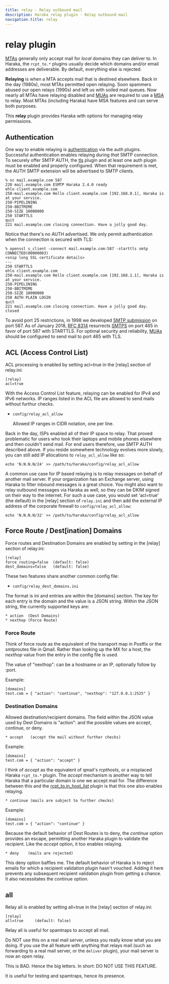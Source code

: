 ```yaml
---
title: relay - Relay outbound mail
description: Haraka relay plugin - Relay outbound mail
navigation.title: relay
---
```


# relay plugin

[MTAs](http://en.wikipedia.org/wiki/Mail_transfer_agent) generally only accept mail for _local_ domains they can deliver to. In Haraka, the `rcpt_to.*` plugins usually decide which domains and/or email addresses are deliverable. By default, everything else is rejected.

**Relaying** is when a MTA accepts mail that is destined elsewhere. Back in the day (1980s), most MTAs permitted open relaying. Soon spammers abused our open relays (1990s) and left us with soiled mail queues. Now nearly all MTAs have relaying disabled and [MUAs](http://en.wikipedia.org/wiki/Mail_user_agent) are required to use a [MSA](http://en.wikipedia.org/wiki/Message_submission_agent) to relay. Most MTAs (including Haraka) have MSA features and can serve both purposes.

This **relay** plugin provides Haraka with options for managing relay permissions.

## Authentication

One way to enable relaying is [authentication](http://haraka.github.io/manual.html) via the auth plugins. Successful authentication enables relaying during _that_ SMTP connection. To securely offer SMTP AUTH, the [tls](http://haraka.github.io/manual/plugins/tls.html) plugin and at least one auth plugin must be enabled and properly configured. When that requirement is met, the AUTH SMTP extension will be advertised to SMTP clients.

```
% nc mail.example.com 587
220 mail.example.com ESMTP Haraka 2.4.0 ready
ehlo client.example.com
250-mail.example.com Hello client.example.com [192.168.0.1], Haraka is at your service.
250-PIPELINING
250-8BITMIME
250-SIZE 10000000
250 STARTTLS
quit
221 mail.example.com closing connection. Have a jolly good day.
```

Notice that there's no AUTH advertised. We only permit authentication when the
connection is secured with TLS:

```text
% openssl s_client -connect mail.example.com:587 -starttls smtp
CONNECTED(00000003)
<snip long SSL certificate details>
---
250 STARTTLS
ehlo client.example.com
250-mail.example.com Hello client.example.com [192.168.1.1], Haraka is at your service.
250-PIPELINING
250-8BITMIME
250-SIZE 10000000
250 AUTH PLAIN LOGIN
quit
221 mail.example.com closing connection. Have a jolly good day.
closed
```

To avoid port 25 restrictions, in 1998 we developed [SMTP submission](http://tools.ietf.org/html/rfc2476) on port 587. As of January 2018, [RFC 8314](https://tools.ietf.org/html/rfc8314) resurrects [SMTPS](https://en.wikipedia.org/wiki/SMTPS) on port 465 in favor of port 587 with STARTTLS. For optimal security and reliability, [MUAs](http://en.wikipedia.org/wiki/Mail_user_agent) should be configured to send mail to port 465 with TLS.

## ACL (Access Control List)

ACL processing is enabled by setting acl=true in the [relay] section of
relay.ini:

    [relay]
    acl=true

With the Access Control List feature, relaying can be enabled for IPv4 and
IPv6 networks. IP ranges listed in the ACL file are allowed to send mails
without furthur checks.

* `config/relay_acl_allow`

    Allowed IP ranges in CIDR notation, one per line.

Back in the day, ISPs enabled all of their IP space to relay. That proved
problematic for users who took their laptops and mobile phones elsewhere and
then couldn't send mail. For end users therefore, use SMTP AUTH described
above. If you reside somewhere technology evolves more slowly, you can still
add IP allocations to `relay_acl_allow` like so:

    echo 'N.N.N.N/24' >> /path/to/haraka/config/relay_acl_allow

A common use case for IP based relaying is to relay messages on behalf of
another mail server. If your organization has an Exchange server, using Haraka
to filter inbound messages is a great choice. You might also want to relay
outbound messages via Haraka as well, so they can be DKIM signed on their way
to the internet. For such a use case, you would set 'acl=true' (the default)
in the [relay] section of `relay.ini` and then add the external IP address
of the corporate firewall to `config/relay_acl_allow`:

    echo 'N.N.N.N/32' >> /path/to/haraka/config/relay_acl_allow


## Force Route / Dest[ination] Domains

Force routes and Destination Domains are enabled by setting in the [relay]
section of relay.ini:

    [relay]
    force_routing=false  (default: false)
    dest_domains=false   (default: false)

These two features share another common config file:

* `config/relay_dest_domains.ini`

The format is ini and entries are within the [domains] section. The key for each entry is the domain and the value is a JSON string. Within the JSON string, the currently supported keys are:

    * action  (Dest Domains)
    * nexthop (Force Route)

### Force Route

Think of force route as the equivalent of the transport map in Postfix or the smtproutes file in Qmail. Rather than looking up the MX for a host, the *nexthop* value from the entry in the config file is used.

The value of "nexthop": can be a hostname or an IP, optionally follow by :port.

Example:

    [domains]
    test.com = { "action": "continue", "nexthop": "127.0.0.1:2525" }

### Destination Domains

Allowed destination/recipient domains. The field within the JSON value used
by Dest Domains is "action": and the possible values are accept, continue, or
deny.

    * accept   (accept the mail without further checks)

Example:

    [domains]
    test.com = { "action": "accept" }

I think of *accept* as the equivalent of qmail's *rcpthosts*, or a misplaced Haraka `rcpt_to.*` plugin. The *accept* mechanism is another way to tell Haraka that a particular domain is one we accept mail for. The difference between this and the [rcpt_to.in_host_list](http://haraka.github.io/manual/plugins/rcpt_to.in_host_list.html) plugin is that this one also enables relaying.

    * continue (mails are subject to further checks)

Example:

    [domains]
    test.com = { "action": "continue" }

Because the default behavior of Dest Routes is to deny, the *continue* option provides an escape, permitting another Haraka plugin to validate the recipient. Like the *accept* option, it too enables relaying.

    * deny    (mails are rejected)

This deny option baffles me. The default behavior of Haraka is to reject emails for
which a recipient validation plugin hasn't vouched. Adding it here prevents
any subsequent recipient validation plugin from getting a chance. It also
necessitates the continue option.


## all

Relay all is enabled by setting all=true in the [relay] section of
relay.ini:

    [relay]
    all=true     (default: false)

Relay all is useful for spamtraps to accept all mail.

Do NOT use this on a real mail server, unless you really know what you are
doing. If you use the all feature with anything that relays mail (such
as forwarding to a real mail server, or the `deliver` plugin), your mail
server is now an open relay.

This is BAD. Hence the big letters. In short: DO NOT USE THIS FEATURE.

It is useful for testing and spamtraps, hence its presence.

